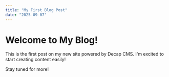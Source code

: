 ```yaml
---
title: "My First Blog Post"
date: "2025-09-07"
---
```


# Welcome to My Blog!

This is the first post on my new site powered by Decap CMS. I'm excited to start creating content easily!

Stay tuned for more!
